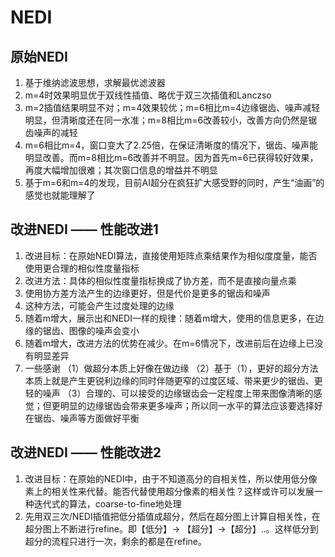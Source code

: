 # NEDI

## 原始NEDI
1. 基于维纳滤波思想，求解最优滤波器
2. m=4时效果明显优于双线性插值、略优于双三次插值和Lanczso
3. m=2插值结果明显不对；m=4效果较优；m=6相比m=4边缘锯齿、噪声减轻明显，但清晰度还在同一水准；m=8相比m=6改善较小，改善方向仍然是锯齿噪声的减轻
4. m=6相比m=4，窗口变大了2.25倍，在保证清晰度的情况下，锯齿、噪声能明显改善。而m=8相比m=6改善并不明显。因为首先m=6已获得较好效果，再度大幅增加很难；其次窗口信息的增益并不明显
5. 基于m=6和m=4的发现，目前AI超分在疯狂扩大感受野的同时，产生“油画”的感觉也就能理解了

## 改进NEDI —— 性能改进1
1. 改进目标：在原始NEDI算法，直接使用矩阵点乘结果作为相似度度量，能否使用更合理的相似性度量指标
2. 改进方法：具体的相似性度量指标换成了协方差，而不是直接向量点乘
3. 使用协方差方法产生的边缘更好，但是代价是更多的锯齿和噪声
4. 这种方法，可能会产生过度处理的边缘
5. 随着m增大，展示出和NEDI一样的规律：随着m增大，使用的信息更多，在边缘的锯齿、图像的噪声会变小
6. 随着m增大，改进方法的优势在减少。在m=6情况下，改进前后在边缘上已没有明显差异
7. 一些感谢
  （1）做超分本质上好像在做边缘
  （2）基于（1），更好的超分方法本质上就是产生更锐利边缘的同时伴随更窄的过度区域、带来更少的锯齿、更轻的噪声
  （3）合理的、可以接受的边缘锯齿会一定程度上带来图像清晰的感觉；但更明显的边缘锯齿会带来更多噪声；所以同一水平的算法应该要选择好在锯齿、噪声等方面做好平衡

## 改进NEDI —— 性能改进2
1. 改进目标：在原始的NEDI中，由于不知道高分的自相关性，所以使用低分像素上的相关性来代替。能否代替使用超分像素的相关性？这样或许可以发展一种迭代式的算法，coarse-to-fine地处理
2. 先用双三次/NEDI插值把低分插值成超分，然后在超分图上计算自相关性，在超分图上不断进行refine。即【低分】-> 【超分】->【超分】..。这样低分到超分的流程只进行一次，剩余的都是在refine。